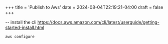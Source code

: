 +++
title = 'Publish to Aws'
date = 2024-08-04T22:19:21-04:00
draft = false
+++

-- install the cli 
https://docs.aws.amazon.com/cli/latest/userguide/getting-started-install.html

```cmd
aws configure 
```
